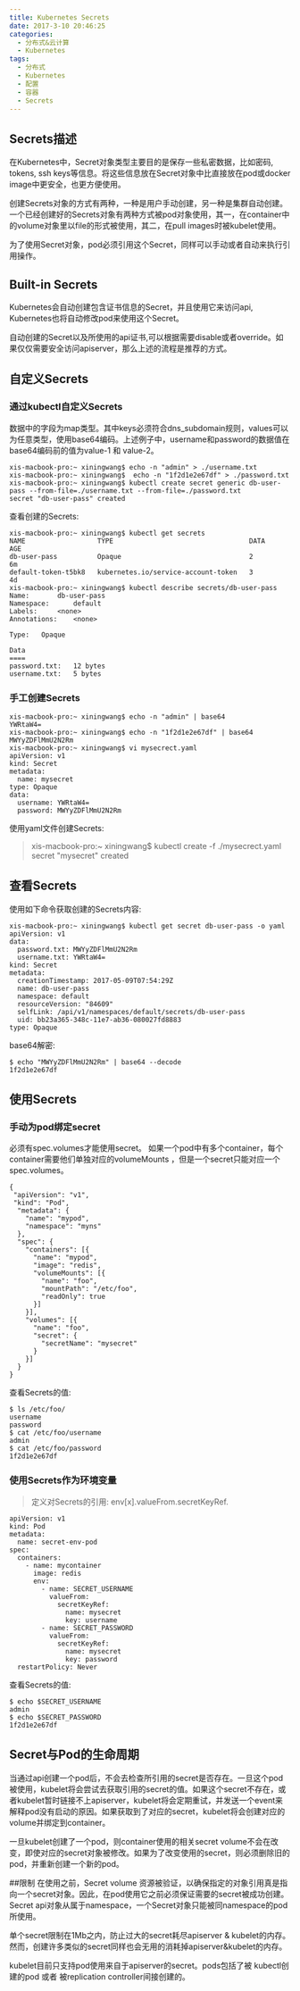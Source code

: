 ```yaml
---
title: Kubernetes Secrets
date: 2017-3-10 20:46:25
categories:
  - 分布式&云计算
  - Kubernetes
tags:
  - 分布式
  - Kubernetes
  - 配置
  - 容器
  - Secrets
---
```


## Secrets描述
在Kubernetes中，Secret对象类型主要目的是保存一些私密数据，比如密码, tokens, ssh keys等信息。将这些信息放在Secret对象中比直接放在pod或docker image中更安全，也更方便使用。

创建Secrets对象的方式有两种，一种是用户手动创建，另一种是集群自动创建。
一个已经创建好的Secrets对象有两种方式被pod对象使用，其一，在container中的volume对象里以file的形式被使用，其二，在pull images时被kubelet使用。

为了使用Secret对象，pod必须引用这个Secret，同样可以手动或者自动来执行引用操作。

## Built-in Secrets
Kubernetes会自动创建包含证书信息的Secret，并且使用它来访问api, Kubernetes也将自动修改pod来使用这个Secret。

自动创建的Secret以及所使用的api证书,可以根据需要disable或者override。如果仅仅需要安全访问apiserver，那么上述的流程是推荐的方式。

## 自定义Secrets
### 通过kubectl自定义Secrets
数据中的字段为map类型。其中keys必须符合dns_subdomain规则，values可以为任意类型，使用base64编码。上述例子中，username和password的数据值在base64编码前的值为value-1 和 value-2。
```
xis-macbook-pro:~ xiningwang$ echo -n "admin" > ./username.txt
xis-macbook-pro:~ xiningwang$  echo -n "1f2d1e2e67df" > ./password.txt
xis-macbook-pro:~ xiningwang$ kubectl create secret generic db-user-pass --from-file=./username.txt --from-file=./password.txt
secret "db-user-pass" created
```

查看创建的Secrets:
```
xis-macbook-pro:~ xiningwang$ kubectl get secrets
NAME                  TYPE                                  DATA      AGE
db-user-pass          Opaque                                2         6m
default-token-t5bk8   kubernetes.io/service-account-token   3         4d
xis-macbook-pro:~ xiningwang$ kubectl describe secrets/db-user-pass
Name:  		db-user-pass
Namespace:     	default
Labels:		<none>
Annotations:   	<none>

Type:  	Opaque

Data
====
password.txt:  	12 bytes
username.txt:  	5 bytes
```

### 手工创建Secrets
```
xis-macbook-pro:~ xiningwang$ echo -n "admin" | base64
YWRtaW4=
xis-macbook-pro:~ xiningwang$ echo -n "1f2d1e2e67df" | base64
MWYyZDFlMmU2N2Rm
xis-macbook-pro:~ xiningwang$ vi mysecrect.yaml
apiVersion: v1
kind: Secret
metadata:
  name: mysecret
type: Opaque
data:
  username: YWRtaW4=
  password: MWYyZDFlMmU2N2Rm
```

使用yaml文件创建Secrets:
> xis-macbook-pro:~ xiningwang$ kubectl create -f ./mysecrect.yaml
secret "mysecret" created

## 查看Secrets
使用如下命令获取创建的Secrets内容:
```
xis-macbook-pro:~ xiningwang$ kubectl get secret db-user-pass -o yaml
apiVersion: v1
data:
  password.txt: MWYyZDFlMmU2N2Rm
  username.txt: YWRtaW4=
kind: Secret
metadata:
  creationTimestamp: 2017-05-09T07:54:29Z
  name: db-user-pass
  namespace: default
  resourceVersion: "84609"
  selfLink: /api/v1/namespaces/default/secrets/db-user-pass
  uid: bb23a365-348c-11e7-ab36-080027fd8883
type: Opaque
```
base64解密:
```
$ echo "MWYyZDFlMmU2N2Rm" | base64 --decode
1f2d1e2e67df
```
## 使用Secrets
### 手动为pod绑定secret
必须有spec.volumes才能使用secret。 如果一个pod中有多个container，每个container需要他们单独对应的volumeMounts ，但是一个secret只能对应一个spec.volumes。
```
{
 "apiVersion": "v1",
 "kind": "Pod",
  "metadata": {
    "name": "mypod",
    "namespace": "myns"
  },
  "spec": {
    "containers": [{
      "name": "mypod",
      "image": "redis",
      "volumeMounts": [{
        "name": "foo",
        "mountPath": "/etc/foo",
        "readOnly": true
      }]
    }],
    "volumes": [{
      "name": "foo",
      "secret": {
        "secretName": "mysecret"
      }
    }]
  }
}
```
查看Secrets的值:
```
$ ls /etc/foo/
username
password
$ cat /etc/foo/username
admin
$ cat /etc/foo/password
1f2d1e2e67df
```

### 使用Secrets作为环境变量
>  定义对Secrets的引用: env[x].valueFrom.secretKeyRef.

```
apiVersion: v1
kind: Pod
metadata:
  name: secret-env-pod
spec:
  containers:
    - name: mycontainer
      image: redis
      env:
        - name: SECRET_USERNAME
          valueFrom:
            secretKeyRef:
              name: mysecret
              key: username
        - name: SECRET_PASSWORD
          valueFrom:
            secretKeyRef:
              name: mysecret
              key: password
  restartPolicy: Never
```
查看Secrets的值:
```
$ echo $SECRET_USERNAME
admin
$ echo $SECRET_PASSWORD
1f2d1e2e67df
```

## Secret与Pod的生命周期
当通过api创建一个pod后，不会去检查所引用的secret是否存在。一旦这个pod被使用，kubelet将会尝试去获取引用的secret的值。如果这个secret不存在，或者kubelet暂时链接不上apiserver，kubelet将会定期重试，并发送一个event来解释pod没有启动的原因。如果获取到了对应的secret，kubelet将会创建对应的volume并绑定到container。

一旦kubelet创建了一个pod，则container使用的相关secret volume不会在改变，即使对应的secret对象被修改。如果为了改变使用的secret，则必须删除旧的pod，并重新创建一个新的pod。

##限制
在使用之前，Secret volume 资源被验证，以确保指定的对象引用真是指向一个secret对象。因此，在pod使用它之前必须保证需要的secret被成功创建。Secret api对象从属于namespace，一个Secret对象只能被同namespace的pod所使用。

单个secret限制在1Mb之内，防止过大的secret耗尽apiserver & kubelet的内存。然而，创建许多类似的secret同样也会无用的消耗掉apiserver&kubelet的内存。

kubelet目前只支持pod使用来自于apiserver的secret。pods包括了被 kubectl创建的pod 或者 被replication controller间接创建的。

